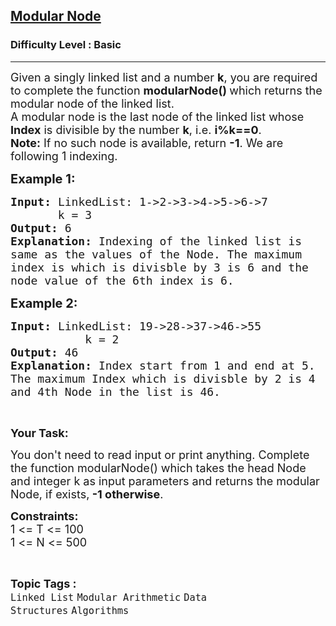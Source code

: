<h2><a href="https://practice.geeksforgeeks.org/problems/modular-node/1?page=2&category[]=Linked%20List&sortBy=latest">Modular Node</a></h2><h3>Difficulty Level : Basic</h3><hr><div class="problems_problem_content__Xm_eO"><p><span style="font-size:18px">Given a singly linked list and a number <strong>k</strong>, you&nbsp;are required to complete the function <strong>modularNode()&nbsp;</strong>which&nbsp;returns the modular node of the linked list.<br>
A modular node is the last node of the linked list whose<strong> Index</strong> is divisible by the number <strong>k</strong>, i.e. <strong>i%k==0</strong>.<br>
<strong>Note:</strong> If no such node is available, return&nbsp;<strong>-1</strong>. We are following 1 indexing.</span></p>

<p><span style="font-size:20px"><strong>Example 1:</strong></span></p>

<pre><span style="font-size:18px"><strong>Input:</strong><strong> </strong>LinkedList: 1-&gt;2-&gt;3-&gt;4-&gt;5-&gt;6-&gt;7
&nbsp;      k = 3
<strong>Output: </strong>6
<strong>Explanation:</strong> Indexing of the linked list is
same as the values of the Node. The maximum
index is which is divisble by 3 is 6 and the
node value of the 6th index is 6.</span>
</pre>

<p><span style="font-size:20px"><strong>Example 2:</strong></span></p>

<pre><span style="font-size:18px"><strong>Input:</strong><strong> </strong>LinkedList: 19-&gt;28-&gt;37-&gt;46-&gt;55<strong>
           </strong>k = 2<strong>
Output: </strong>46<strong>
Explanation:</strong> Index start from 1 and end at 5.
The maximum Index which is divisble by 2 is 4
and 4th Node in the list is 46.</span></pre>

<p>&nbsp;</p>

<p><strong><span style="font-size:18px">Your Task:</span></strong></p>

<p><span style="font-size:18px">You don't need to read input or print anything. Complete the function modularNode() which takes the head Node and integer k&nbsp;as input parameters and returns the modular Node, if exists,<strong> -1 otherwise</strong>.</span></p>

<p><span style="font-size:18px"><strong>Constraints:</strong><br>
1 &lt;= T &lt;= 100<br>
1 &lt;= N &lt;= 500</span></p>
</div><br><p><span style=font-size:18px><strong>Topic Tags : </strong><br><code>Linked List</code>&nbsp;<code>Modular Arithmetic</code>&nbsp;<code>Data Structures</code>&nbsp;<code>Algorithms</code>&nbsp;